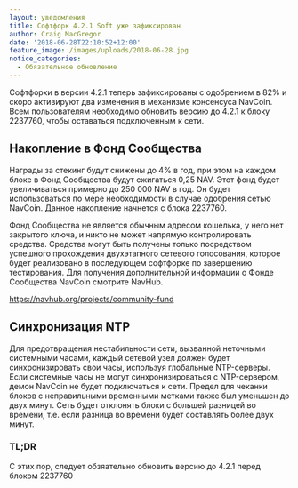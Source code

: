 ```yaml
---
layout: уведомления
title: Софтфорк 4.2.1 Soft уже зафиксирован
author: Craig MacGregor
date: '2018-06-28T22:10:52+12:00'
feature_image: /images/uploads/2018-06-28.jpg
notice_categories:
  - Обязательное обновление
---
```

Софтфорки в версии 4.2.1 теперь зафиксированы с одобрением в 82% и скоро активируют два изменения в механизме консенсуса NavCoin. Всем пользователям необходимо обновить версию до 4.2.1 к блоку 2237760, чтобы оставаться подключенным к сети.
<!--подробнее-->

## Накопление в Фонд Сообщества

Награды за стекинг будут снижены до 4% в год, при этом на каждом блоке в Фонд Сообщества будут сжигаться 0,25 NAV. Этот фонд будет увеличиваться примерно до 250 000 NAV в год. Он будет использоваться по мере необходимости в случае одобрения сетью NavCoin. Данное накопление начнется с блока 2237760.

Фонд Сообщества не является обычным адресом кошелька, у него нет закрытого ключа, и никто не может напрямую контролировать средства. Средства могут быть получены только посредством успешного прохождения двухэтапного сетевого голосования, которое будет реализовано в последующем софтфорке по завершению тестирования. Для получения дополнительной информации о Фонде Сообщества NavCoin смотрите NavHub.

<https://navhub.org/projects/community-fund>

## Синхронизация NTP

Для предотвращения нестабильности сети, вызванной неточными системными часами, каждый сетевой узел должен будет синхронизировать свои часы, используя глобальные NTP-серверы. Если системные часы не могут синхронизироваться с NTP-сервером, демон NavCoin не будет подключаться к сети. Предел для чеканки блоков с неправильными временными метками также был уменьшен до двух минут. Сеть будет отклонять блоки с большей разницей во времени, т.е. если разница во времени будет составлять более двух минут.

### TL;DR 

С этих пор, следует обзяательно обновить версию до 4.2.1 перед блоком 2237760

